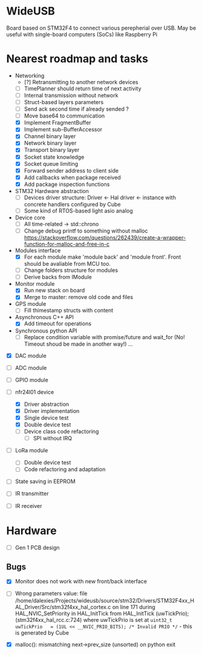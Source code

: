 # WideUSB

Board based on STM32F4 to connect various perepherial over USB. May be useful with single-board computers (SoCs) like Raspberry Pi

Nearest roadmap and tasks
=====
- Networking
    - [?] Retransmitting to another network devices
    - [ ] TimePlanner should return time of next activity
    - [ ] Internal transmission without network
    - [ ] Struct-based layers parameters
    - [ ] Send ack second time if already sended ?
    - [ ] Move base64 to communication
    - [x] Implement FragmentBuffer
    - [x] Implement sub-BufferAccessor 
    - [x] Channel binary layer
    - [x] Network binary layer
    - [x] Transport binary layer
    - [x] Socket state knowledge
    - [x] Socket queue limiting
    - [x] Forward sender address to client side
    - [x] Add callbacks when package received
    - [x] Add package inspection functions

- STM32 Hardware abstraction
    - [ ] Devices driver structure: Driver <- Hal driver <- instance with concrete handlers configured by Cube
	- [ ] Some kind of RTOS-based light asio analog
	
- Device core
	- [ ] All time-related -> std::chrono
	- [ ] Change debug printf to something without malloc https://stackoverflow.com/questions/262439/create-a-wrapper-function-for-malloc-and-free-in-c
    
- Modules interface
    - [x] For each module make 'module back' and 'module front'. Front should be avaliable from MCU too.
    - [ ] Change folders structure for modules
    - [ ] Derive backs from IModule

- Monitor module
    - [x] Run new stack on board
    - [x] Merge to master: remove old code and files

- GPS module
    - [ ] Fill thimestamp structs with content
        
- Asynchronous C++ API
    - [x] Add timeout for operations

- Synchronous python API
    - [ ] Replace condition variable with promise/future and wait_for (No! Timeout shoud be made in another way!)
    ...

- [x] DAC module

- [ ] ADC module

- [ ] GPIO module

- [ ] nfr24l01 device
	- [x] Driver abstraction
	- [x] Driver implementation
	- [x] Single device test
	- [x] Double device test
	- [ ] Device class code refactoring
		- [ ] SPI without IRQ

- [ ] LoRa module
	- [ ] Double device test
	- [ ] Code refactoring and adaptation

- [ ] State saving in EEPROM

- [ ] IR transmitter
- [ ] IR receiver

# Hardware
- [ ] Gen 1 PCB design

## Bugs
- [X] Monitor does not work with new front/back interface
- [ ] Wrong parameters value: file /home/dalexies/Projects/wideusb/source/stm32/Drivers/STM32F4xx_HAL_Driver/Src/stm32f4xx_hal_cortex.c on line 171 
      during HAL_NVIC_SetPriority in HAL_InitTick from HAL_InitTick (uwTickPrio); (stm32f4xx_hal_rcc.c:724) where uwTickPrio is set at 
      `uint32_t uwTickPrio   = (1UL << __NVIC_PRIO_BITS); /* Invalid PRIO */` - this is generated by Cube
- [X] malloc(): mismatching next->prev_size (unsorted) on python exit


